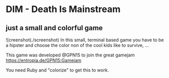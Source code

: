 DIM - Death Is Mainstream
==========================
just a small and colorful game
--------------------------------
![creenshot(./screenshot)
In this small, terminal based game you have to be a hipster and choose the color non of the cool kids like to survive, ...

This game was developed @GPN15 to join the great gamejam 
https://entropia.de/GPN15:Gamejam

You need Ruby and "colorize" to get this to work. 